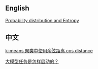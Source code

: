 
## English

[Probability distribution and Entropy](./mathematics/entropy.html)


## 中文

[k-means 聚类中使用余弦距离 cos distance](./mathematics/k-means-with-cos-distance.html)

[大模型任务是怎样启动的？](./technology/how-a-training-job-launches.html)
